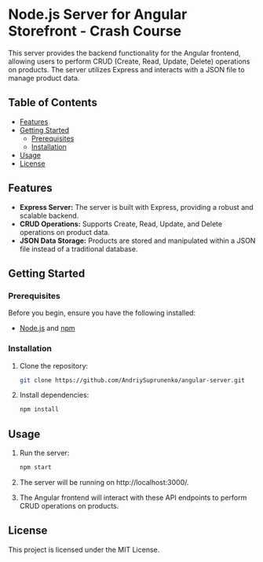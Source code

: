 # Node.js Server for Angular Storefront - Crash Course

This server provides the backend functionality for the Angular frontend, allowing users to perform CRUD (Create, Read, Update, Delete) operations on products. The server utilizes Express and interacts with a JSON file to manage product data.

## Table of Contents

- [Features](#features)
- [Getting Started](#getting-started)
  - [Prerequisites](#prerequisites)
  - [Installation](#installation)
- [Usage](#usage)
- [License](#license)

## Features

- **Express Server:** The server is built with Express, providing a robust and scalable backend.
- **CRUD Operations:** Supports Create, Read, Update, and Delete operations on product data.
- **JSON Data Storage:** Products are stored and manipulated within a JSON file instead of a traditional database.

## Getting Started

### Prerequisites

Before you begin, ensure you have the following installed:

- [Node.js](https://nodejs.org/) and [npm](https://www.npmjs.com/)

### Installation

1. Clone the repository:
   ```bash
   git clone https://github.com/AndriySuprunenko/angular-server.git
   ```
2. Install dependencies:
   ```bash
   npm install
   ```

## Usage

1. Run the server:
   ```bash
   npm start
   ```
2. The server will be running on http://localhost:3000/.

3. The Angular frontend will interact with these API endpoints to perform CRUD operations on products.

## License

This project is licensed under the MIT License.
